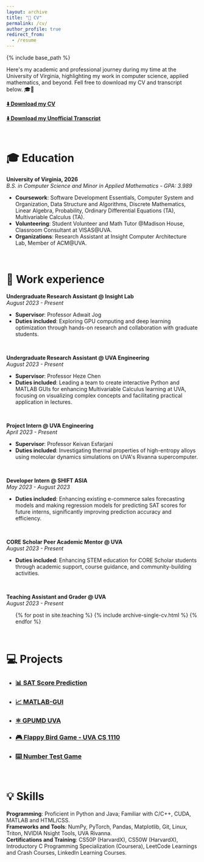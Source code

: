 ```yaml
---
layout: archive
title: "📄 CV"
permalink: /cv/
author_profile: true
redirect_from:
  - /resume
---
```


{% include base_path %}

Here's my academic and professional journey during my time at the University of Virginia, highlighting my work in computer science, applied mathematics, and beyond. Fell free to download my CV and transcript below. 🎓💼  

[**⬇️ Download my CV**](https://drive.google.com/file/d/1FrC88UmS6rIDo5WuCAxgZK3qWxzOQfuw/view?usp=sharing)

[**⬇️ Download my Unofficial Transcript**](https://drive.google.com/file/d/1uVPoSy6UIb9WsYwLurv9nWmaTtWxeCo8/view?usp=sharing)

<br>

🎓 Education
======
**University of Virginia, 2026**  
_B.S. in Computer Science and Minor in Applied Mathematics - GPA: 3.989_
- **Coursework**: Software Development Essentials, Computer System and Organization, Data Structure and Algorithms, Discrete Mathematics, Linear Algebra, Probability, Ordinary Differential Equations (TA), Multivariable Calculus (TA).  
- **Volunteering**: Student Volunteer and Math Tutor @Madison House, Classroom Consultant at VISAS@UVA.  
- **Organizations**: Research Assistant at Insight Computer Architecture Lab, Member of ACM@UVA.

<br>

💼 Work experience
======
**Undergraduate Research Assistant @ Insight Lab**  
_August 2023 - Present_
* **Supervisor**: Professor Adwait Jog
* **Duties included**: Exploring GPU computing and deep learning optimization through hands-on research and collaboration with graduate students.

<br>

**Undergraduate Research Assistant @ UVA Engineering**  
_August 2023 - Present_  
* **Supervisor**: Professor Heze Chen
* **Duties included**: Leading a team to create interactive Python and MATLAB GUIs for enhancing Multivariable Calculus learning at UVA, focusing on visualizing complex concepts and facilitating practical application in lectures.

<br>

**Project Intern @ UVA Engineering**  
_April 2023 - Present_
* **Supervisor**: Professor Keivan Esfarjani
* **Duties included**: Investigating thermal properties of high-entropy alloys using molecular dynamics simulations on UVA's Rivanna supercomputer.

<br>

**Developer Intern @ SHIFT ASIA**  
_May 2023 - August 2023_
* **Duties included**: Enhancing existing e-commerce sales forecasting models and making regression models for predicting SAT scores for future interns, significantly improving prediction accuracy and efficiency.

<br>

**CORE Scholar Peer Academic Mentor @ UVA**  
_August 2023 - Present_
* **Duties included**: Enhancing STEM education for CORE Scholar students through academic support, course guidance, and community-building activities.
  
<br>

**Teaching Assistant and Grader @ UVA**  
_August 2023 - Present_
  <ul>{% for post in site.teaching %}
    {% include archive-single-cv.html %}
  {% endfor %}</ul>

<br>

💻 Projects
======
- ### [📊 SAT Score Prediction](https://github.com/huy310304/SAT-score-prediction)   
- ### [📈 MATLAB-GUI](https://github.com/huy310304/MATLAB-GUI-main)
- ### [⚛️ GPUMD UVA](https://github.com/huy310304/GPUMD-UVA)
- ### [🎮 Flappy Bird Game - UVA CS 1110](https://github.com/huy310304/flappy-bird-game)
- ### [⌨️ Number Test Game](https://github.com/huy310304/number-test-game)

<br>

💡 Skills
======
**Programming**: Proficient in Python and Java; Familiar with C/C++, CUDA, MATLAB and HTML/CSS.  
**Frameworks and Tools**: NumPy, PyTorch, Pandas, Matplotlib, Git, Linux, Triton, NVIDIA Nsight Tools, UVA Rivanna.  
**Certifications and Training**: CS50P (HarvardX), CS50W (HarvardX), Introductory C Programming Specialization (Coursera), LeetCode Learnings and Crash Courses, LinkedIn Learning Courses.
